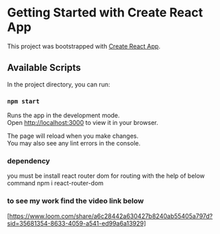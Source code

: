 # Getting Started with Create React App

This project was bootstrapped with [Create React App](https://github.com/facebook/create-react-app).

## Available Scripts

In the project directory, you can run:

### `npm start`

Runs the app in the development mode.\
Open [http://localhost:3000](http://localhost:3000) to view it in your browser.

The page will reload when you make changes.\
You may also see any lint errors in the console.

### dependency
you must be install react router dom for routing with the help of below command
npm i react-router-dom

### to see my work find the video link below
[https://www.loom.com/share/a6c28442a630427b8240ab55405a797d?sid=35681354-8633-4059-a541-ed99a6a13929]
